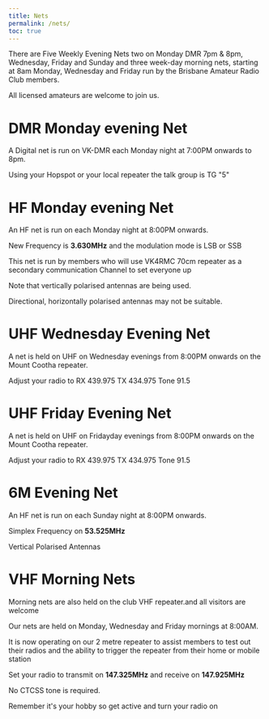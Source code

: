 ```yaml
---
title: Nets
permalink: /nets/
toc: true
---
```


There are Five Weekly Evening Nets two on Monday DMR 7pm & 8pm, Wednesday, Friday and Sunday
and three week-day morning nets, starting at 8am Monday, Wednesday and Friday
run by the Brisbane Amateur Radio Club members.

All licensed amateurs are welcome to join us.

# DMR Monday evening Net

A Digital net is run on VK-DMR each Monday night at 7:00PM onwards to 8pm.

Using your Hopspot or your local repeater the talk group is TG "5"

# HF Monday evening Net

An HF net is run on each Monday night at 8:00PM onwards.

New Frequency is **3.630MHz** and the modulation mode is LSB or SSB

This net is run by members who will use VK4RMC 70cm repeater as a secondary communication Channel to set everyone up


Note that vertically polarised antennas are being used.

Directional, horizontally polarised antennas may not be suitable.

# UHF Wednesday Evening Net

A net is held on UHF on Wednesday evenings from 8:00PM onwards on the Mount Cootha repeater.

Adjust your radio to RX 439.975  TX 434.975  Tone 91.5

# UHF Friday Evening Net

A net is held on UHF on Fridayday evenings from 8:00PM onwards on the Mount Cootha repeater.

Adjust your radio to RX 439.975  TX 434.975  Tone 91.5

# 6M Evening Net

An HF net is run on each Sunday night at 8:00PM onwards.

Simplex Frequency on **53.525MHz**

Vertical Polarised Antennas

# VHF Morning Nets

Morning nets are also held on the club VHF repeater.and all visitors are welcome

Our nets are held on Monday, Wednesday and Friday mornings at 8:00AM.

It is now operating on our 2 metre repeater to assist members to test out their radios
and the ability to trigger the repeater from their home or mobile station

Set your radio to transmit on **147.325MHz** and receive on **147.925MHz**

No CTCSS tone is required.

Remember it's your hobby so get active and turn your radio on
